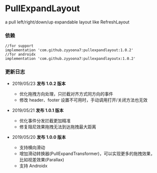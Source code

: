 # PullExpandLayout
a pull left/right/down/up expandable layout like RefreshLayout

### 依赖

```
//for support
implementation 'com.github.zyyoona7:pullexpandlayout:1.0.2'
//for androidx
implementation 'com.github.zyyoona7:pullexpandlayoutx:1.0.2'
```



### 更新日志

- 2019/05/23 **发布 1.0.2 版本**
  - 优化拖拽方向处理，只拦截对齐方式同方向的事件
  - 修改 header、footer 设置不可用时，手动调用打开/关闭方法也无效
  
- 2019/05/21 **发布 1.0.1 版本**
  - 优化事件分发拦截更加精准
  - 修复阻尼效果拖拽无法到达拖拽最大距离

- 2019/05/20 **发布 1.0.0 版本**
  - 支持横向滑动
  - 增加滑动转换器(PullExpandTransformer)，可以实现更多的拖拽效果，比如视差效果(Parallax)
  - 支持 Androidx
